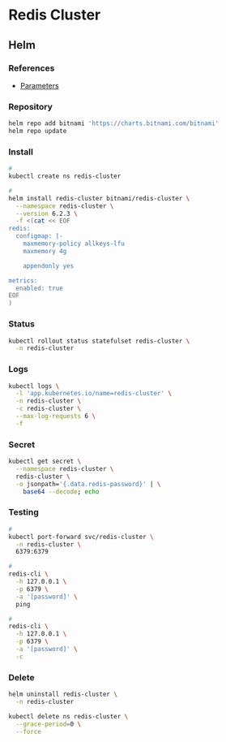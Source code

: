 # Redis Cluster

## Helm

### References

- [Parameters](https://github.com/bitnami/charts/tree/master/bitnami/redis-cluster#parameters)

### Repository

```sh
helm repo add bitnami 'https://charts.bitnami.com/bitnami'
helm repo update
```

### Install

```sh
#
kubectl create ns redis-cluster

#
helm install redis-cluster bitnami/redis-cluster \
  --namespace redis-cluster \
  --version 6.2.3 \
  -f <(cat << EOF
redis:
  configmap: |-
    maxmemory-policy allkeys-lfu
    maxmemory 4g

    appendonly yes

metrics:
  enabled: true
EOF
)
```

### Status

```sh
kubectl rollout status statefulset redis-cluster \
  -n redis-cluster
```

### Logs

```sh
kubectl logs \
  -l 'app.kubernetes.io/name=redis-cluster' \
  -n redis-cluster \
  -c redis-cluster \
  --max-log-requests 6 \
  -f
```

### Secret

```sh
kubectl get secret \
  --namespace redis-cluster \
  redis-cluster \
  -o jsonpath='{.data.redis-password}' | \
    base64 --decode; echo
```

### Testing

```sh
#
kubectl port-forward svc/redis-cluster \
  -n redis-cluster \
  6379:6379

#
redis-cli \
  -h 127.0.0.1 \
  -p 6379 \
  -a '[password]' \
  ping

#
redis-cli \
  -h 127.0.0.1 \
  -p 6379 \
  -a '[password]' \
  -c
```

### Delete

```sh
helm uninstall redis-cluster \
  -n redis-cluster

kubectl delete ns redis-cluster \
  --grace-period=0 \
  --force
```
